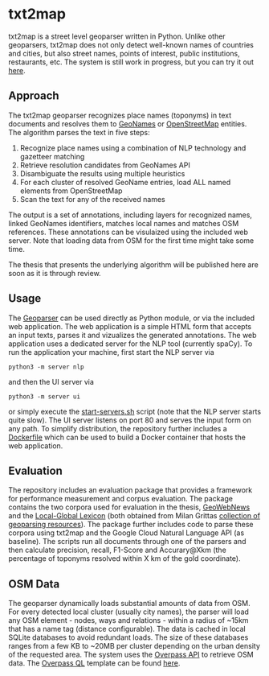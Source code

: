 # txt2map

txt2map is a street level geoparser written in Python. Unlike other geoparsers, txt2map does not only detect well-known names of countries and cities, but also street names, points of interest, public institutions, restaurants, etc. The system is still work in progress, but you can try it out [here](http://34.247.167.219). 

## Approach

The txt2map geoparser recognizes place names (toponyms) in text documents and resolves them to [GeoNames](https://www.geonames.org) or [OpenStreetMap](https://www.openstreetmap.org) entities. The algorithm parses the text in five steps:

1. Recognize place names using a combination of NLP technology and gazetteer matching
2. Retrieve resolution candidates from GeoNames API
3. Disambiguate the results using multiple heuristics
4. For each cluster of resolved GeoName entries, load ALL named elements from OpenStreetMap
5. Scan the text for any of the received names

The output is a set of annotations, including layers for recognized names, linked GeoNames identifiers, matches local names and matches OSM references. These annotations can be visulaized using the included web server. Note that loading data from OSM for the first time might take some time. 

The thesis that presents the underlying algorithm will be published here are soon as it is through review.

## Usage

The [Geoparser](geoparser/parser.py) can be used directly as Python module, or via the included web application. The web application is a simple HTML form that accepts an input texts, parses it and vizualizes the generated annotations. The web application uses a dedicated server for the NLP tool (currently spaCy). To run the application your machine, first start the NLP server via

```
python3 -m server nlp
```

and then the UI server via

```
python3 -m server ui
```

or simply execute the [start-servers.sh](start-servers.sh) script (note that the NLP server starts quite slow). The UI server listens on port 80 and serves the input form on any path. To simplify distribution, the repository further includes a [Dockerfile](Dockerfile) which can be used to build a Docker container that hosts the web application.

## Evaluation

The repository includes an evaluation package that provides a framework for performance measurement and corpus evaluation. The package contains the two corpora used for evaluation in the thesis, [GeoWebNews](https://link.springer.com/article/10.1007/s10579-019-09475-3) and the [Local-Global Lexicon](https://ieeexplore.ieee.org/abstract/document/5447903) (both obtained from Milan Grittas [collection of geoparsing resources](https://github.com/milangritta/Pragmatic-Guide-to-Geoparsing-Evaluation)). The package further includes code to parse these corpora using txt2map and the Google Cloud Natural Language API (as baseline). The scripts run all documents through one of the parsers and then calculate precision, recall, F1-Score and Accurary@Xkm (the percentage of toponyms resolved within X km of the gold coordinate).

## OSM Data

The geoparser dynamically loads substantial amounts of data from OSM. For every detected local cluster (usually city names), the parser will load any OSM element - nodes, ways and relations - within a radius of ~15km that has a name tag (distance configurable). The data is cached in local SQLite databases to avoid redundant loads. The size of these databases ranges from a few KB to ~20MB per cluster depending on the urban density of the requested area. The system uses the [Overpass API](https://wiki.openstreetmap.org/wiki/Overpass_API) to retrieve OSM data. The [Overpass QL](https://wiki.openstreetmap.org/wiki/Overpass_API/Overpass_QL) template can be found [here](geoparser/osm.py#L93).
